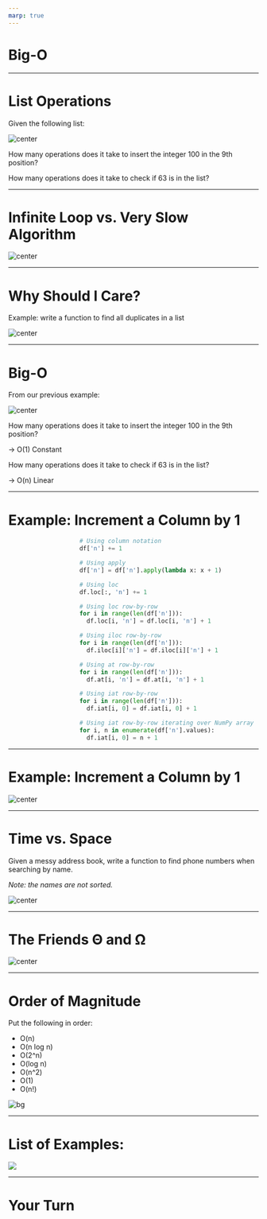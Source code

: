 ```yaml
---
marp: true
---
```


<style>
img[alt~="center"] {
  display: block;
  margin: 0 auto;
}
</style>

# Big-O

<!--
Big-O notation is the most common notation for analyzing time and space complexity for code. In this lesson, we'll explore how and why to make use of Big-O notation.
-->

---

# List Operations

Given the following list:

![center](res/bigO01.png)

How many operations does it take to insert the integer 100 in the 9th position?

How many operations does it take to check if 63 is in the list?

<!--
First of all, it is important to note that this is a list with 12 unknown items. We know it's not empty, but we don't know what's in each position. 

How many operations does it take to insert the integer 100 in the 9th position?

Lst[8] = 100

1 step
If we had a larger list, would the number of steps change?
No. Regardless of the size of the list, inserting an item into a chosen position always takes the same amount of time. This is called constant time.

How many operations does it take to check if 63 is in the list?

for item in lst:
	if item == 63:
		print(“Found!”)

In the worst case, we don't find the item in the list. This would take 12 steps, where 12 is the length of the list. If we had a larger list, would the number of steps change? Yes! The bigger the list, the more steps. This is called linear time.

Searching for an item in an unordered list is always at least linear.

*Optional*
Does that change if the list is sorted? Yes! We can do binary search. 

@Exercise (10 minutes) {
Suggestion: do a binary search example on the board, and calculate how long it takes to search in the worst case (item not found).
}

Image Details:
* [bigO01.png](https://opensource.google/docs/copyright/): Copyright Google
-->

---

# Infinite Loop vs. Very Slow Algorithm

![center](res/bigO02.png)

<!--
*Suggestion: use whiteboard*

Consider the code:

i = 0
while i < len(lst):
	if item == 63:
		print(“Found!”)

What’s the problem?
This is an infinite loop. It’ll never stop executing, because it is never incremented.

Sometimes when we are training a model we may seriously start to wonder if we have created an infinite loop. How do we know whether we have created an infinite loop or our model is simply taking a long time to train? 

Print statements / debugging messages help us track what’s going on and if any real progress is being made. We can also use these tools to estimate how much time there is left. 

The process of estimating how much time it should take for a piece of code to execute in the worst case is the basis of the concept of Big-O.

Image Details:
* [bigO02.png](https://pixabay.com/vectors/forever-gold-infinite-infinity-2028508/): Pixabay License
* [bigO02.png](https://pixabay.com/photos/download-mask-empty-forward-2660930/): Pixabay License
-->

---

# Why Should I Care?

Example: write a function to find all duplicates in a list

![center](res/bigO03.jpg)

<!--
What happens when you ask your computer to try out every possible combination of features?
That’s something we’ll come across a lot when working with big data.

When we write code, we need to be able to tell how much time that code is likely to take to execute based on the size of the
input. Similarly, we need to know whether we have enough space in memory. Otherwise, how would we be able to tell whether you
can run a given dataset through a model on a given computer? Just trying it out and risking running out of memory is not a
good idea! And imagine if we leave our laptop running all day and then we need to close it to go home. Will we just lose all of our progress?
Industry leaders work with problems like this at a much bigger scale. So it’s important to have the language and conceptual understanding of these limitations to be able to work efficiently.

Image Details:
* [bigO03.jpg](https://unsplash.com/photos/rEgveRa_5ds): Unsplash License
-->

---

# Big-O

From our previous example:

![center](res/bigO01.png)

How many operations does it take to insert the integer 100 in the 9th position?

-> O(1) Constant

How many operations does it take to check if 63 is in the list?

-> O(n) Linear

<!--
Big O is a way to talk about this, to express runtime and space usage.

Image Details:
* [bigO01.png](https://opensource.google/docs/copyright/): Copyright Google
-->

---

# Example: Increment a Column by 1

```python
                    # Using column notation
                    df['n'] += 1

                    # Using apply
                    df['n'] = df['n'].apply(lambda x: x + 1)

                    # Using loc
                    df.loc[:, 'n'] += 1

                    # Using loc row-by-row
                    for i in range(len(df['n'])):
                      df.loc[i, 'n'] = df.loc[i, 'n'] + 1

                    # Using iloc row-by-row
                    for i in range(len(df['n'])):
                      df.iloc[i]['n'] = df.iloc[i]['n'] + 1

                    # Using at row-by-row
                    for i in range(len(df['n'])):
                      df.at[i, 'n'] = df.at[i, 'n'] + 1

                    # Using iat row-by-row
                    for i in range(len(df['n'])):
                      df.iat[i, 0] = df.iat[i, 0] + 1

                    # Using iat row-by-row iterating over NumPy array
                    for i, n in enumerate(df['n'].values):
                      df.iat[i, 0] = n + 1
```
<!--
Let's take a look at a real world example: incrementing the values in a column.

There are myriad ways to do this in Pandas. We'll specifically look at the methods shown on this
slide. You can see that we start with the eye-pleasing column notation and the work our way through
various other methods trying to see which is more performant.
-->
---

# Example: Increment a Column by 1

![center](res/bigO05.png)

<!--
So which is better?

We timed multiple runs with different numbers of rows: 1000, 10000, and 100000. On smaller datasets we the column, apply, and loc methods all seem to do pretty well. Once the data size grows, we can
see that column and loc are both very fast, especially compared to anything using a for loop.

Pandas has many internal optimizations. Even the nice-looking column access syntax does trade off
readability for speed.

Image Details:
* [bigO05.png](https://opensource.google/docs/copyright/): Copyright Google
-->

---

# Time vs. Space

Given a messy address book, write a function to find phone numbers when searching by name.

*Note: the names are not sorted.*

![center ](res/bigO06.jpg)

<!--
time complexity vs space complexity

Alternatives: https://repl.it/repls/SmartSelfreliantMysql
# Option 1: Linear search O(n)
# def get_phone(name, address_book):
#   for person in address_book:
#     if person.name == name:
#       return person.number
# return "Not found"

# Option 2: Sort and binary search O(n log n)
# def get_phone(name, address_book):
#   sorted_book = sorted(address_book)
#   return bin_search(sorted_book, name)

# def bin_search(lst, name):
#   if not lst or (len(lst) == 1 and lst[0] != name):
#     return "Not found"
#   middle = len(lst)//2
#   if name < lst[middle].name:
#     return bin_search(lst[:middle], name)
#   elif name > lst[middle].name:
#     return bin_search(lst[middle:], name)
#   return lst[middle].number


# Option 3: Hash Table O(n)
# optimal_book = {}
# def get_phone(name, address_book):
#   if not optimal_book:
#     for person in address_book:
#       optimal_book[person.name] = person.number
#   return optimal_book.get(name, "Not found")

# Tests
print(get_phone('Jordan Allen', my_address_book))
print(get_phone('Ju de Heer', my_address_book))

# Test code
class Person:
 def __init__(self, name, number):
   self.name = name
   self.number = number
  def __eq__(self, other):
   """Overrides the default implementation"""
   if isinstance(other, Person):
       return self.name == other.name
   return NotImplemented

 def __lt__(self, other):
   """Overrides the default implementation"""
   if isinstance(other, Person):
       return self.name < other.name
   return NotImplemented

 def __gt__(self, other):
   """Overrides the default implementation"""
   if isinstance(other, Person):
       return self.name > other.name
   return NotImplemented
  def __str__(self):
   return "{} {}".format(self.name, self.number)


my_address_book = [
 Person('Jordan Allen', '415-232-9004'),
 Person('Becky Ohio', '510-346-3473'),
 Person('Austin Power', '301-345-5839'),
 Person('Mary McMillan', '345-353-6324')]

Image Details:
* [bigO06.jpg](https://unsplash.com/photos/na8jHogEXPg): Unsplash License
-->

---

# The Friends Θ and Ω

![center](res/bigO07.png)

<!--
Compare the idea of asymptotic analysis with finding limits at infinity. We really only care about arbitrarily big numbers.

Give an example of O(1) with a 1 million constant vs O(n^2) with a 10 constant multiplier.

def quadratic(lst):
 n = len(lst)
 for i in range(n):
   for j in range(n):
     for k in range(10):
       print("hello")

def constant(lst):
 n = len(lst)
 for i in range(1000000):
   print("hello")

Which is faster?

Explain Omega (lower bound) and Theta (tight bound). Omega defines an asymptotic lower bound on a function. Theta bounds the function both above and below, so theta describes the true asymptotic behavior. 

In both of the cases above, the worst and best case are the same. They are an example of Theta.
In our earlier search example, we had a return statement in the for loop. What happens in the best case? What about the worst?
The best and worst case are not the same, so we use Omega and Big-O.

Example: for loops without break statements vs while loop

Explain theta with linear function ( c1* g(x) <= f(x) <= c2 * g(x) )
For example, in our earlier example, if we had:
def quadratic(lst):
 n = len(lst)
 for i in range(n):
   for j in range(n):
     if n > 10:
       for k in range(10):
         print("hello")

This is still Big Theta, because n^2 <= n^2 <= 10 * n^2

But in industry you really only need to know Big O

Image Details:
* [bigO07.png](https://opensource.google/docs/copyright/): Copyright Google
-->

---

# Order of Magnitude

Put the following in order:
* O(n)
* O(n log n)
* O(2^n)
* O(log n)
* O(n^2)
* O(1)
* O(n!)

![bg](res/bigO08.png)

<!--
Highlight most common (1, log n, n, n^2, etc)

Image Details:
* [bigO08.png](https://opensource.google/docs/copyright/): Copyright Google
-->

---

# List of Examples:

![](res/bigO09.png)

<!--
Let's look at these examples together. Can anyone justify why we have labeled these pieces of code as linear, binary, and quadratic? 


Image Details:
* [bigO09.png](https://opensource.google/docs/copyright/): Copyright Google
-->

---

# Your Turn

<!--
There is additional practice with Big-O in the lab. 
-->
